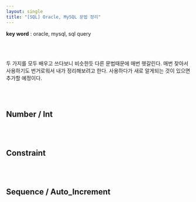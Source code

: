 ```yaml
---
layout: single
title: "[SQL] Oracle, MySQL 문법 정리"
---
```


**key word** : oracle, mysql, sql query

<br><br>

두 가지를 모두 배우고 쓰다보니 비슷한듯 다른 문법때문에 매번 헷갈린다. 매번 찾아서 사용하기도 번거로워서 내가 정리해보려고 한다. 사용하다가 새로 알게되는 것이 있으면 추가할 예정이다.

<br><br>

## Number / Int

<br><br>

## Constraint

<br><br>

## Sequence / Auto_Increment

